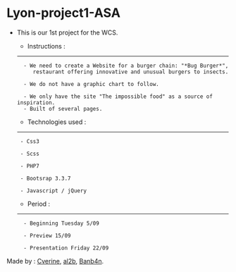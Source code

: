 # Lyon-project1-ASA

 - This is our 1st project for the WCS. 
 
    * Instructions :
    -----------------
         - We need to create a Website for a burger chain: "*Bug Burger*", 
            restaurant offering innovative and unusual burgers to insects.
            
         - We do not have a graphic chart to follow.
         
         - We only have the site "The impossible food" as a source of inspiration.
         - Built of several pages.
         
    * Technologies used :
     --------------------- 
        - Css3
        
        - Scss
        
        - PHP7
        
        - Bootsrap 3.3.7
        
        - Javascript / jQuery
        
      
    * Period : 
    ----------
         - Beginning Tuesday 5/09
         
         - Preview 15/09  
         
         - Presentation Friday 22/09
      

 
 
Made by : [Cverine](https://github.com/Cverine), [al2b](https://github.com/al2b), [Banb4n](https://github.com/Banb4n).
